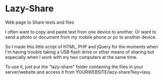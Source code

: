 # Lazy-Share
Web page to Share texts and files

I often want to copy and paste text from one device to another.
Or want to send a photo or document from my mobile phone or pc to another device.

So I made this little script of HTML, PHP and jQuery for the moments when I'm having trouble taking a USB flash drive or other means of sharing but especially when I work with my two computers at the same time.

To use it, just put the "lazy-share" folder containing the files in your server/website and access it from YOURWEBSITE/lazy-share?key=lasy.

